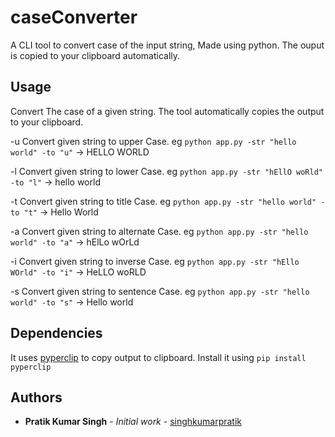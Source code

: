 # caseConverter
A CLI tool to convert case of the input string, Made using python. The ouput is copied to your clipboard automatically.

## Usage
Convert The case of a given string. The tool automatically copies the output to your clipboard.


-u  Convert given string to upper Case. eg `python app.py -str "hello world" -to "u"` -> HELLO WORLD

-l  Convert given string to lower Case. eg `python app.py -str "hEllO woRld" -to "l"` -> hello world

-t  Convert given string to title Case. eg `python app.py -str "hello world" -to "t"` -> Hello World

-a  Convert given string to alternate Case. eg `python app.py -str "hello world" -to "a"` -> hElLo wOrLd

-i  Convert given string to inverse Case. eg `python app.py -str "hEllo WOrld" -to "i"` -> HeLLO woRLD

-s  Convert given string to sentence Case. eg `python app.py -str "hello world" -to "s"` -> Hello world

## Dependencies
It uses [pyperclip](https://pypi.org/project/pyperclip/) to copy output to clipboard. Install it using `pip install pyperclip` 

## Authors

* **Pratik Kumar Singh** - *Initial work* - [singhkumarpratik](https://github.com/singhkumarpratik/)
